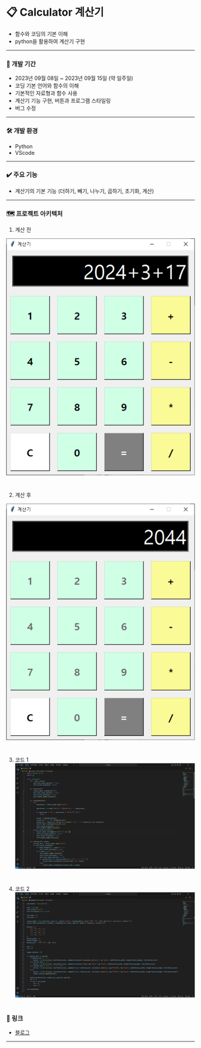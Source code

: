 # 📋 Calculator 계산기

* 함수와 코딩의 기본 이해
* python을 활용하여 계산기 구현

---

### 📅 개발 기간
* 2023년 09월 08일 ~ 2023년 09월 15일 (약 일주일)
* 코딩 기본 언어와 함수의 이해
* 기본적인 자료형과 함수 사용
* 계산기 기능 구현, 버튼과 프로그램 스타일링
* 버그 수정

---

### 🛠️ 개발 환경
* Python
* VScode

---

### ✔️ 주요 기능
* 계산기의 기본 기능 (더하기, 빼기, 나누기, 곱하기, 초기화, 계산)

---

### 🗺️ 프로젝트 아키텍처
1. 계산 전

![계산 전](https://github.com/InkyDChoyee/python_calculator/blob/Calculrator/%EA%B3%84%EC%82%B0%EA%B8%B0exe/architecture/calculator_3.PNG?raw=true)
#

2. 계산 후

![계산 후](https://github.com/InkyDChoyee/python_calculator/blob/Calculrator/%EA%B3%84%EC%82%B0%EA%B8%B0exe/architecture/calculator_4.PNG?raw=true)
#

3. 코드 1
![코드 1](https://github.com/InkyDChoyee/python_calculator/blob/Calculrator/%EA%B3%84%EC%82%B0%EA%B8%B0exe/architecture/calculator_1.PNG?raw=true)
#

4. 코드 2
![코드 2](https://github.com/InkyDChoyee/python_calculator/blob/Calculrator/%EA%B3%84%EC%82%B0%EA%B8%B0exe/architecture/calculator_2.PNG?raw=true)
#


### 🔗 링크
* [블로그](https://choyee.tistory.com/12, "티스토리 블로그")
---
